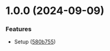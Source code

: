# 1.0.0 (2024-09-09)


### Features

* Setup ([580b755](https://github.com/Jman-Github/Jmans-ReVanced-Patches/commit/580b75550fd46f2df0b61def18e93ad4c8e6342a))
